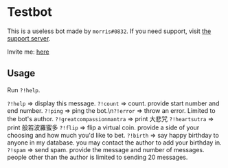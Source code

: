 # Testbot

This is a useless bot made by `morris#0832`. If you need support, visit [the support server](https://discord.gg/9hRanxP3z7). 

Invite me: [here](https://discord.com/api/oauth2/authorize?client_id=979252382137458688&permissions=8&scope=bot)

## Usage

Run `?!help`.

`?!help` => display this message.
`?!count` => count. provide start number and end number.
`?!ping` => ping the bot.\n`?!error` => throw an error. Limited to the bot's author. 
`?!greatcompassionmantra` => print 大悲咒
`?!heartsutra` => print 般若波羅蜜多
`?!flip` => flip a virtual coin. provide a side of your choosing and how much you'd like to bet. 
`?!birth` => say happy birthday to anyone in my database. you may contact the author to add your birthday in.
`?!spam` => send spam. provide the message and number of messages. people other than the author is limited to sending 20 messages.
